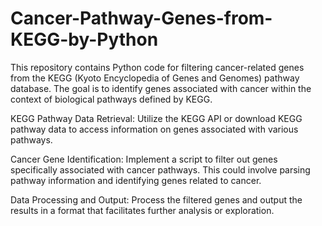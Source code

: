 # Cancer-Pathway-Genes-from-KEGG-by-Python

This repository contains Python code for filtering cancer-related genes from the KEGG (Kyoto Encyclopedia of Genes and Genomes) pathway database. The goal is to identify genes associated with cancer within the context of biological pathways defined by KEGG.

KEGG Pathway Data Retrieval:
Utilize the KEGG API or download KEGG pathway data to access information on genes associated with various pathways.

Cancer Gene Identification:
Implement a script to filter out genes specifically associated with cancer pathways. This could involve parsing pathway information and identifying genes related to cancer.

Data Processing and Output:
Process the filtered genes and output the results in a format that facilitates further analysis or exploration.
